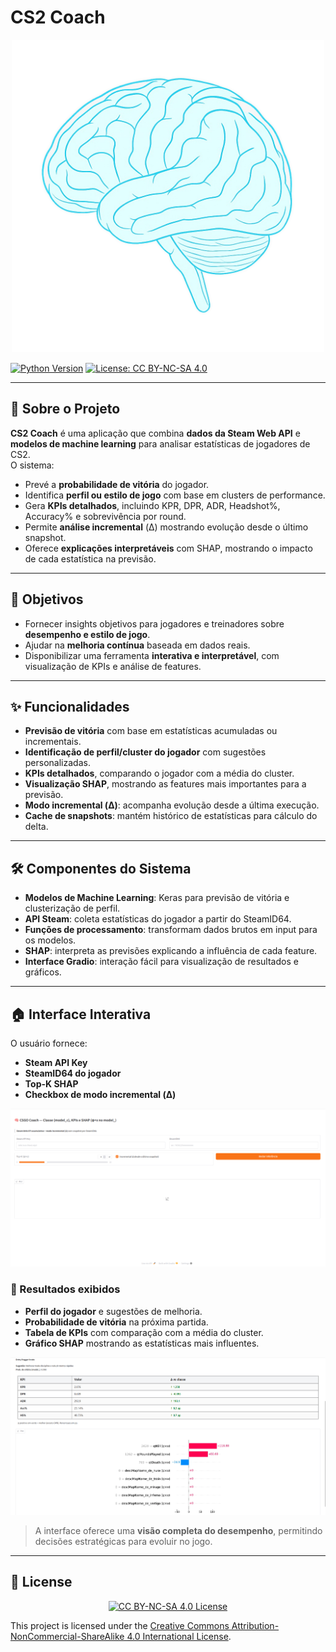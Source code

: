 # CS2 Coach

<p align="center">
  <img src="assets/logo_csgo.png" alt="Logo CS2 Coach" width="500">
</p>

[![Python Version](https://img.shields.io/badge/python-3.11-blue.svg)](https://www.python.org/)
[![License: CC BY-NC-SA 4.0](https://img.shields.io/badge/License-CC%20BY--NC--SA-lightgrey.svg)](LICENSE)

---

## 📌 Sobre o Projeto

**CS2 Coach** é uma aplicação que combina **dados da Steam Web API** e **modelos de machine learning** para analisar estatísticas de jogadores de CS2.  
O sistema:

- Prevé a **probabilidade de vitória** do jogador.  
- Identifica **perfil ou estilo de jogo** com base em clusters de performance.  
- Gera **KPIs detalhados**, incluindo KPR, DPR, ADR, Headshot%, Accuracy% e sobrevivência por round.  
- Permite **análise incremental** (Δ) mostrando evolução desde o último snapshot.  
- Oferece **explicações interpretáveis** com SHAP, mostrando o impacto de cada estatística na previsão.

---

## 🎯 Objetivos

- Fornecer insights objetivos para jogadores e treinadores sobre **desempenho e estilo de jogo**.  
- Ajudar na **melhoria contínua** baseada em dados reais.  
- Disponibilizar uma ferramenta **interativa e interpretável**, com visualização de KPIs e análise de features.

---

## ✨ Funcionalidades

- **Previsão de vitória** com base em estatísticas acumuladas ou incrementais.  
- **Identificação de perfil/cluster do jogador** com sugestões personalizadas.  
- **KPIs detalhados**, comparando o jogador com a média do cluster.  
- **Visualização SHAP**, mostrando as features mais importantes para a previsão.  
- **Modo incremental (Δ)**: acompanha evolução desde a última execução.  
- **Cache de snapshots**: mantém histórico de estatísticas para cálculo do delta.

---

## 🛠️ Componentes do Sistema

- **Modelos de Machine Learning**: Keras para previsão de vitória e clusterização de perfil.  
- **API Steam**: coleta estatísticas do jogador a partir do SteamID64.  
- **Funções de processamento**: transformam dados brutos em input para os modelos.  
- **SHAP**: interpreta as previsões explicando a influência de cada feature.  
- **Interface Gradio**: interação fácil para visualização de resultados e gráficos.

---

## 🏠 Interface Interativa

O usuário fornece:

- **Steam API Key**  
- **SteamID64 do jogador**  
- **Top-K SHAP**  
- **Checkbox de modo incremental (Δ)**

![Tela inicial do CS2 Coach](assets/home_cs2.png)

### 🔹 Resultados exibidos

- **Perfil do jogador** e sugestões de melhoria.  
- **Probabilidade de vitória** na próxima partida.  
- **Tabela de KPIs** com comparação com a média do cluster.  
- **Gráfico SHAP** mostrando as estatísticas mais influentes.

![Tela de análise do CS2 Coach](assets/analysis_cs2.png)

> A interface oferece uma **visão completa do desempenho**, permitindo decisões estratégicas para evoluir no jogo.

---

## 📜 License

<p align="center">
  <a href="https://creativecommons.org/licenses/by-nc-sa/4.0/">
    <img src="http://mirrors.creativecommons.org/presskit/buttons/88x31/png/by-nc-sa.png" width="200" alt="CC BY-NC-SA 4.0 License">
  </a>
</p>

This project is licensed under the [Creative Commons Attribution-NonCommercial-ShareAlike 4.0 International License](LICENSE).
